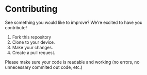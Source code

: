 <h1> Contributing </h1>

See something you would like to improve? We're excited to have you contribute! 

1. Fork this repository
2. Clone to your device.
3. Make your changes.
4. Create a pull request.

Please make sure your code is readable and working (no errors, no unnecessary commited out code, etc.)
